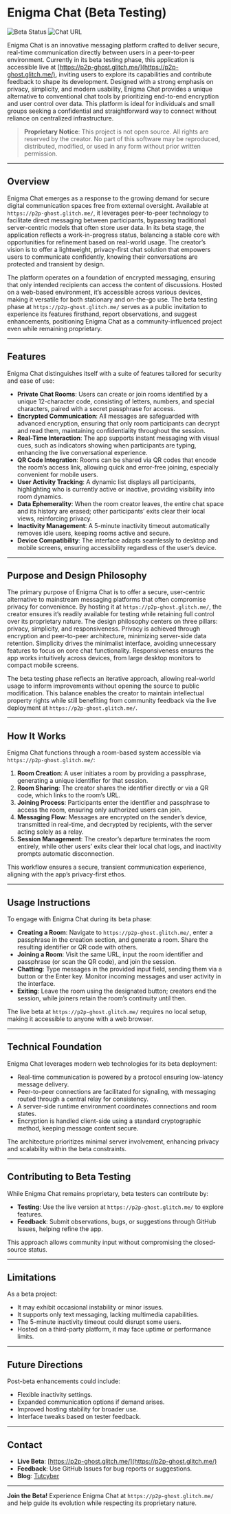 # Enigma Chat (Beta Testing)

![Beta Status](https://img.shields.io/badge/Status-Beta-yellow?style=flat-square)
![Chat URL](https://img.shields.io/badge/Chat%20URL-p2p--ghost.glitch.me-brightgreen?style=flat-square)

Enigma Chat is an innovative messaging platform crafted to deliver secure, real-time communication directly between users in a peer-to-peer environment. Currently in its beta testing phase, this application is accessible live at [https://p2p-ghost.glitch.me/](https://p2p-ghost.glitch.me/), inviting users to explore its capabilities and contribute feedback to shape its development. Designed with a strong emphasis on privacy, simplicity, and modern usability, Enigma Chat provides a unique alternative to conventional chat tools by prioritizing end-to-end encryption and user control over data. This platform is ideal for individuals and small groups seeking a confidential and straightforward way to connect without reliance on centralized infrastructure.

> **Proprietary Notice**: This project is not open source. All rights are reserved by the creator. No part of this software may be reproduced, distributed, modified, or used in any form without prior written permission.

---

## Overview

Enigma Chat emerges as a response to the growing demand for secure digital communication spaces free from external oversight. Available at `https://p2p-ghost.glitch.me/`, it leverages peer-to-peer technology to facilitate direct messaging between participants, bypassing traditional server-centric models that often store user data. In its beta stage, the application reflects a work-in-progress status, balancing a stable core with opportunities for refinement based on real-world usage. The creator’s vision is to offer a lightweight, privacy-first chat solution that empowers users to communicate confidently, knowing their conversations are protected and transient by design.

The platform operates on a foundation of encrypted messaging, ensuring that only intended recipients can access the content of discussions. Hosted on a web-based environment, it’s accessible across various devices, making it versatile for both stationary and on-the-go use. The beta testing phase at `https://p2p-ghost.glitch.me/` serves as a public invitation to experience its features firsthand, report observations, and suggest enhancements, positioning Enigma Chat as a community-influenced project even while remaining proprietary.

---

## Features

Enigma Chat distinguishes itself with a suite of features tailored for security and ease of use:

- **Private Chat Rooms**: Users can create or join rooms identified by a unique 12-character code, consisting of letters, numbers, and special characters, paired with a secret passphrase for access.
- **Encrypted Communication**: All messages are safeguarded with advanced encryption, ensuring that only room participants can decrypt and read them, maintaining confidentiality throughout the session.
- **Real-Time Interaction**: The app supports instant messaging with visual cues, such as indicators showing when participants are typing, enhancing the live conversational experience.
- **QR Code Integration**: Rooms can be shared via QR codes that encode the room’s access link, allowing quick and error-free joining, especially convenient for mobile users.
- **User Activity Tracking**: A dynamic list displays all participants, highlighting who is currently active or inactive, providing visibility into room dynamics.
- **Data Ephemerality**: When the room creator leaves, the entire chat space and its history are erased; other participants’ exits clear their local views, reinforcing privacy.
- **Inactivity Management**: A 5-minute inactivity timeout automatically removes idle users, keeping rooms active and secure.
- **Device Compatibility**: The interface adapts seamlessly to desktop and mobile screens, ensuring accessibility regardless of the user’s device.

---

## Purpose and Design Philosophy

The primary purpose of Enigma Chat is to offer a secure, user-centric alternative to mainstream messaging platforms that often compromise privacy for convenience. By hosting it at `https://p2p-ghost.glitch.me/`, the creator ensures it’s readily available for testing while retaining full control over its proprietary nature. The design philosophy centers on three pillars: privacy, simplicity, and responsiveness. Privacy is achieved through encryption and peer-to-peer architecture, minimizing server-side data retention. Simplicity drives the minimalist interface, avoiding unnecessary features to focus on core chat functionality. Responsiveness ensures the app works intuitively across devices, from large desktop monitors to compact mobile screens.

The beta testing phase reflects an iterative approach, allowing real-world usage to inform improvements without opening the source to public modification. This balance enables the creator to maintain intellectual property rights while still benefiting from community feedback via the live deployment at `https://p2p-ghost.glitch.me/`.

---

## How It Works

Enigma Chat functions through a room-based system accessible via `https://p2p-ghost.glitch.me/`:
1. **Room Creation**: A user initiates a room by providing a passphrase, generating a unique identifier for that session.
2. **Room Sharing**: The creator shares the identifier directly or via a QR code, which links to the room’s URL.
3. **Joining Process**: Participants enter the identifier and passphrase to access the room, ensuring only authorized users can join.
4. **Messaging Flow**: Messages are encrypted on the sender’s device, transmitted in real-time, and decrypted by recipients, with the server acting solely as a relay.
5. **Session Management**: The creator’s departure terminates the room entirely, while other users’ exits clear their local chat logs, and inactivity prompts automatic disconnection.

This workflow ensures a secure, transient communication experience, aligning with the app’s privacy-first ethos.

---

## Usage Instructions

To engage with Enigma Chat during its beta phase:
- **Creating a Room**: Navigate to `https://p2p-ghost.glitch.me/`, enter a passphrase in the creation section, and generate a room. Share the resulting identifier or QR code with others.
- **Joining a Room**: Visit the same URL, input the room identifier and passphrase (or scan the QR code), and join the session.
- **Chatting**: Type messages in the provided input field, sending them via a button or the Enter key. Monitor incoming messages and user activity in the interface.
- **Exiting**: Leave the room using the designated button; creators end the session, while joiners retain the room’s continuity until then.

The live beta at `https://p2p-ghost.glitch.me/` requires no local setup, making it accessible to anyone with a web browser.

---

## Technical Foundation

Enigma Chat leverages modern web technologies for its beta deployment:
- Real-time communication is powered by a protocol ensuring low-latency message delivery.
- Peer-to-peer connections are facilitated for signaling, with messaging routed through a central relay for consistency.
- A server-side runtime environment coordinates connections and room states.
- Encryption is handled client-side using a standard cryptographic method, keeping message content secure.

The architecture prioritizes minimal server involvement, enhancing privacy and scalability within the beta constraints.

---

## Contributing to Beta Testing

While Enigma Chat remains proprietary, beta testers can contribute by:
- **Testing**: Use the live version at `https://p2p-ghost.glitch.me/` to explore features.
- **Feedback**: Submit observations, bugs, or suggestions through GitHub Issues, helping refine the app.

This approach allows community input without compromising the closed-source status.

---

## Limitations

As a beta project:
- It may exhibit occasional instability or minor issues.
- It supports only text messaging, lacking multimedia capabilities.
- The 5-minute inactivity timeout could disrupt some users.
- Hosted on a third-party platform, it may face uptime or performance limits.

---

## Future Directions

Post-beta enhancements could include:
- Flexible inactivity settings.
- Expanded communication options if demand arises.
- Improved hosting stability for broader use.
- Interface tweaks based on tester feedback.

---

## Contact

- **Live Beta**: [https://p2p-ghost.glitch.me/](https://p2p-ghost.glitch.me/)
- **Feedback**: Use GitHub Issues for bug reports or suggestions.
- **Blog**: [Tutcyber](https://p2p-ghost.glitch.me/)
---

**Join the Beta!** Experience Enigma Chat at `https://p2p-ghost.glitch.me/` and help guide its evolution while respecting its proprietary nature.
